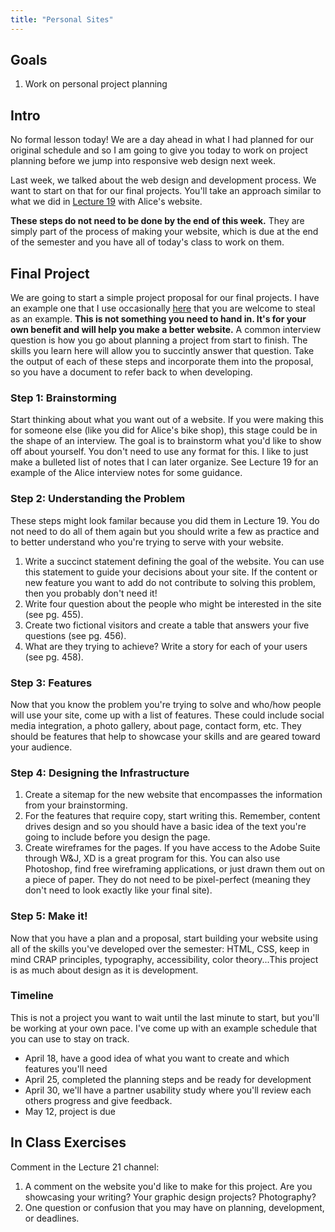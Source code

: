 ```yaml
---
title: "Personal Sites"
---
```


<article class="highlighted">
  <h2>Goals</h2>
  <ol>
    <li>Work on personal project planning</li>
  </ol>
</article>

## Intro
No formal lesson today! We are a day ahead in what I had planned for our original schedule and so I am going to give you today to work on project planning before we jump into responsive web design next week.

Last week, we talked about the web design and development process. We want to start on that for our final projects.
You'll take an approach similar to what we did in [Lecture 19](/teaching/cis-275/web-dev-planning) with Alice's website.

**These steps do not need to be done by the end of this week.** They are simply part of the process of making your website, which is due at the end of the semester and you have all of today's class to work on them.

## Final Project
We are going to start a simple project proposal for our final projects. I have an example one that I use occasionally [here](/teaching/example-web-design-proposal) that you are
welcome to steal as an example. **This is not something you need to hand in. It's for your own benefit and will help you make a better website.** A common interview question is how you go about planning a project from start to finish. The skills you learn here will allow you to succintly answer that question. Take the output of each of these steps and incorporate them into the proposal, so you have a document to refer back to when developing.

### Step 1: Brainstorming
Start thinking about what you want out of a website. If you were making this for someone else (like you did for Alice's bike shop),
this stage could be in the shape of an interview. The goal is to brainstorm what you'd like to show off about yourself. You don't need
to use any format for this. I like to just make a bulleted list of notes that I can later organize. See Lecture 19 for an example of the Alice interview notes for some guidance.

### Step 2: Understanding the Problem
These steps might look familar because you did them in Lecture 19. You do not need to do all of them again but you should write a few as practice and to better understand who you're trying to serve with your website.

1. Write a succinct statement defining the goal of the website. You can use this statement to guide your decisions about your site. If the content or new feature you want to add do not
contribute to solving this problem, then you probably don't need it!
1. Write four question about the people who might be interested in the site (see pg. 455).
1. Create two fictional visitors and create a table that answers your five questions (see pg. 456).
1. What are they trying to achieve? Write a story for each of your users (see pg. 458).

### Step 3: Features
Now that you know the problem you're trying to solve and who/how people will use your site, come up with a list of features. These could include social media integration, a photo gallery, about page, contact form, etc. They should be features that help to showcase your skills and are geared toward your audience.

### Step 4: Designing the Infrastructure
1. Create a sitemap for the new website that encompasses the information from your brainstorming.
1. For the features that require copy, start writing this. Remember, content drives design and so you should have a basic idea of the text you're going to include before you design the page.
1. Create wireframes for the pages. If you have access to the Adobe Suite through W&J, XD is a great program for this. You can also use Photoshop, find free wireframing applications, or just drawn them out on a piece of paper. They do not need to be pixel-perfect (meaning they don't need to look exactly like your final site).

### Step 5: Make it!

Now that you have a plan and a proposal, start building your website using all of the skills you've developed over the semester: HTML, CSS, keep in mind CRAP principles, typography, accessibility, color theory...This project is as much about design as it is development.

### Timeline
This is not a project you want to wait until the last minute to start, but you'll be working at your own pace. I've come up with an example schedule that you can use to stay on track.

- April 18, have a good idea of what you want to create and which features you'll need
- April 25, completed the planning steps and be ready for development
- April 30, we'll have a partner usability study where you'll review each others progress and give feedback. 
- May 12, project is due

## In Class Exercises
Comment in the Lecture 21 channel:
1. A comment on the website you'd like to make for this project. Are you showcasing your writing? Your graphic design projects? Photography?
1. One question or confusion that you may have on planning, development, or deadlines.